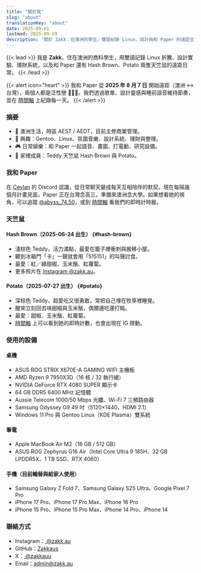 ```yaml
---
title: "關於我"
slug: "about"
translationKey: "about"
date: 2025-09-01
lastmod: 2025-09-29
description: "關於 Zakk：在澳洲的學生，雙語紀錄 Linux、設計與和 Paper 的遠距生活。"
---
```


{{< lead >}}
我是 **Zakk**，住在澳洲的商科學生，用雙語記錄 Linux 折騰、設計實驗、理財系統，以及和 Paper 還有 Hash Brown、Potato 兩隻天竺鼠的遠距日常。
{{< /lead >}}

{{< alert icon="heart" >}}
我和 Paper 從 **2025 年 8 月 7 日** 開始遠距（澳洲 ↔ 台灣），兩個人都是泛性戀 🩷💛🩵。我們透過歌單、設計靈感與睡前語音維持節奏，並在 [時間軸](/zh-tw/timeline/#couple) 上紀錄每一天。
{{< /alert >}}

### 摘要
- 📍 澳洲生活，時區 AEST / AEDT，目前主修商業管理。
- 🧠 興趣：Gentoo、Linux、氛圍音樂、設計系統、理財與整理。
- 🎮 日常娛樂：和 Paper 一起語音、畫圖、打電動、研究設備。
- 🐹 家裡成員：Teddy 天竺鼠 Hash Brown 與 Potato。

### 我和 Paper
在 [Ceylan](https://www.youtube.com/@xilanceylan) 的 Discord 認識，從日常聊天變成每天互相陪伴的默契。現在每隔幾個月計畫見面，Paper 正在台灣念高三，準備來澳洲念大學。如果想看她的視角，可以追蹤 [@abyss_74.50](https://www.instagram.com/abyss_74.50/)，或到 [時間軸](/zh-tw/timeline/#couple) 看我們的即時計時器。

### 天竺鼠
#### Hash Brown（2025-06-24 出生） {#hash-brown}
- 淺棕色 Teddy，活力滿點，最愛在籠子裡衝刺與搬移小屋。
- 聽到冰箱門「卡」一聲就會用「515151」的叫聲討食。
- 最愛：紅／綠甜椒、玉米鬚、紅蘿蔔。
- 更多照片在 [Instagram @zakk.au](https://www.instagram.com/zakk.au/)。

#### Potato（2025-07-27 出生） {#potato}
- 深棕色 Teddy，超愛吃又很勇敢，常把自己埋在牧草裡睡覺。
- 醒來立刻回去啃甜椒與玉米鬚，偶爾邊吃邊打盹。
- 最愛：甜椒、玉米鬚、紅蘿蔔。
- [時間軸](/zh-tw/timeline/#potato) 上可以看到她的即時計數，也會出現在 IG 限動。

### 使用的設備
#### 桌機
- ASUS ROG STRIX X670E-A GAMING WIFI 主機板
- AMD Ryzen 9 7950X3D（16 核 / 32 執行緒）
- NVIDIA GeForce RTX 4080 SUPER 顯示卡
- 64 GB DDR5 6400 MHz 記憶體
- Aussie Telecom 1000/50 Mbps 光纖、Wi-Fi 7 三頻路由器
- Samsung Odyssey G9 49 吋（5120×1440，HDMI 2.1）
- Windows 11 Pro 與 Gentoo Linux（KDE Plasma）雙系統

#### 筆電
- Apple MacBook Air M2（16 GB / 512 GB）
- ASUS ROG Zephyrus G16 Air（Intel Core Ultra 9 185H、32 GB LPDDR5X、1 TB SSD、RTX 4060）

#### 手機（目前輪替與給家人使用）
- Samsung Galaxy Z Fold 7、Samsung Galaxy S25 Ultra、Google Pixel 7 Pro
- iPhone 17 Pro、iPhone 17 Pro Max、iPhone 16 Pro
- iPhone 15 Pro、iPhone 15 Pro Max、iPhone 14 Pro、iPhone 14

### 聯絡方式
- Instagram：[ @zakk.au ](https://www.instagram.com/zakk.au/)
- GitHub：[Zakkaus](https://github.com/Zakkaus)
- X：[ @zakkauu ](https://x.com/zakkauu)
- Email：[admin@zakk.au](mailto:admin@zakk.au)